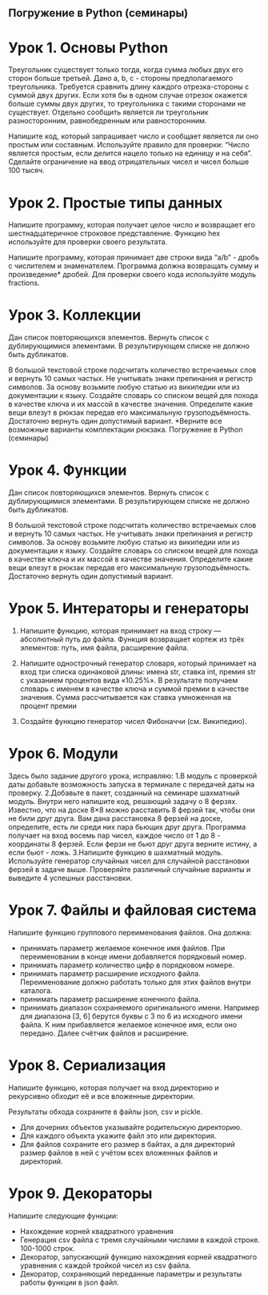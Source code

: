 ## Погружение в Python (семинары)
# Урок 1. Основы Python
Треугольник существует только тогда, когда сумма любых двух его сторон больше третьей. Дано a, b, c - стороны предполагаемого треугольника. Требуется сравнить длину каждого отрезка-стороны с суммой двух других. Если хотя бы в одном случае отрезок окажется больше суммы двух других, то треугольника с такими сторонами не существует. Отдельно сообщить является ли треугольник разносторонним, равнобедренным или равносторонним.

Напишите код, который запрашивает число и сообщает является ли оно простым или составным. Используйте правило для проверки: “Число является простым, если делится нацело только на единицу и на себя”. Сделайте ограничение на ввод отрицательных чисел и чисел больше 100 тысяч.
# Урок 2. Простые типы данных
Напишите программу, которая получает целое число и возвращает его шестнадцатеричное строковое представление. Функцию hex используйте для проверки своего результата.

Напишите программу, которая принимает две строки вида “a/b” - дробь с числителем и знаменателем. Программа должна возвращать сумму и произведение* дробей. Для проверки своего кода используйте модуль fractions.
# Урок 3. Коллекции
Дан список повторяющихся элементов. Вернуть список с дублирующимися элементами. В результирующем списке не должно быть дубликатов.

В большой текстовой строке подсчитать количество встречаемых слов и вернуть 10 самых частых. Не учитывать знаки препинания и регистр символов. За основу возьмите любую статью из википедии или из документации к языку.
Создайте словарь со списком вещей для похода в качестве ключа и их массой в качестве значения. Определите какие вещи влезут в рюкзак передав его максимальную грузоподъёмность. Достаточно вернуть один допустимый вариант. *Верните все возможные варианты комплектации рюкзака.
Погружение в Python (семинары)
# Урок 4. Функции
Дан список повторяющихся элементов. Вернуть список с дублирующимися элементами. В результирующем списке не должно быть дубликатов.

В большой текстовой строке подсчитать количество встречаемых слов и вернуть 10 самых частых. Не учитывать знаки препинания и регистр символов. За основу возьмите любую статью из википедии или из документации к языку.
Создайте словарь со списком вещей для похода в качестве ключа и их массой в качестве значения. Определите какие вещи влезут в рюкзак передав его максимальную грузоподъёмность. Достаточно вернуть один допустимый вариант.
# Урок 5. Интераторы и генераторы
1. Напишите функцию, которая принимает на вход строку — абсолютный путь до файла. Функция возвращает кортеж из трёх элементов: путь, имя файла, расширение файла.

2. Напишите однострочный генератор словаря, который принимает на вход три списка одинаковой длины: имена str, ставка int, премия str с указанием процентов вида «10.25%». В результате получаем словарь с именем в качестве ключа и суммой
премии в качестве значения. Сумма рассчитывается
как ставка умноженная на процент премии

3. Создайте функцию генератор чисел Фибоначчи (см. Википедию).
# Урок 6. Модули
Здесь было задание другого урока, исправляю:
1.В модуль с проверкой даты добавьте возможность запуска в терминале с передачей даты на проверку.
2.Добавьте в пакет, созданный на семинаре шахматный модуль. Внутри него напишите код, решающий задачу о 8 ферзях.
Известно, что на доске 8×8 можно расставить 8 ферзей так, чтобы они не били друг друга. Вам дана расстановка 8 ферзей на доске, определите, есть ли среди них пара бьющих друг друга. Программа получает на вход восемь пар чисел, каждое число от 1 до 8 - координаты 8 ферзей. Если ферзи не бьют друг друга верните истину, а если бьют - ложь.
3.Напишите функцию в шахматный модуль. Используйте генератор случайных чисел для случайной расстановки ферзей в задаче выше. Проверяйте различный случайные варианты и выведите 4 успешных расстановки.
# Урок 7. Файлы и файловая система
Напишите функцию группового переименования файлов. Она должна:
- принимать параметр желаемое конечное имя файлов. При переименовании в конце имени добавляется порядковый номер.
- принимать параметр количество цифр в порядковом номере.
- принимать параметр расширение исходного файла. Переименование должно работать только для этих файлов внутри каталога.
- принимать параметр расширение конечного файла.
- принимать диапазон сохраняемого оригинального имени. Например для диапазона [3, 6] берутся буквы с 3 по 6 из исходного имени файла. К ним прибавляется желаемое конечное имя, если оно передано. Далее счётчик файлов и расширение. 
# Урок 8. Сериализация
Напишите функцию, которая получает на вход директорию и рекурсивно
обходит её и все вложенные директории. 

Результаты обхода сохраните в
файлы json, csv и pickle.
- Для дочерних объектов указывайте родительскую директорию.
- Для каждого объекта укажите файл это или директория.
- Для файлов сохраните его размер в байтах, а для директорий размер
файлов в ней с учётом всех вложенных файлов и директорий.
# Урок 9. Декораторы
Напишите следующие функции:
- Нахождение корней квадратного уравнения
- Генерация csv файла с тремя случайными числами в каждой строке.
100-1000 строк.
- Декоратор, запускающий функцию нахождения корней квадратного
уравнения с каждой тройкой чисел из csv файла.
- Декоратор, сохраняющий переданные параметры и результаты работы
функции в json файл.
